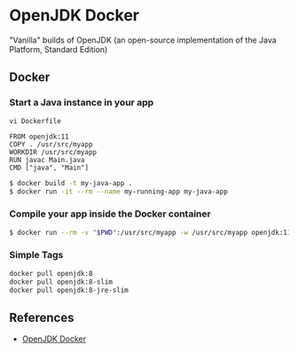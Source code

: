 # OpenJDK Docker

"Vanilla" builds of OpenJDK (an open-source implementation of the Java Platform, Standard Edition)

## Docker
### Start a Java instance in your app
`vi Dockerfile`
```
FROM openjdk:11
COPY . /usr/src/myapp
WORKDIR /usr/src/myapp
RUN javac Main.java
CMD ["java", "Main"]
```
```sh
$ docker build -t my-java-app .
$ docker run -it --rm --name my-running-app my-java-app
```

### Compile your app inside the Docker container
```sh
$ docker run --rm -v "$PWD":/usr/src/myapp -w /usr/src/myapp openjdk:11 javac Main.java
```

### Simple Tags
```sh
docker pull openjdk:8
docker pull openjdk:8-slim
docker pull openjdk:8-jre-slim
```

## References
- [OpenJDK Docker](https://hub.docker.com/_/openjdk)